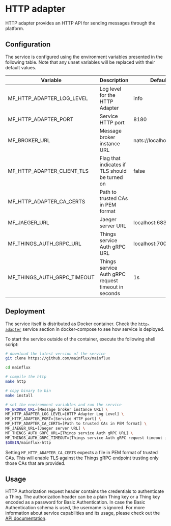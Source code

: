 # HTTP adapter

HTTP adapter provides an HTTP API for sending messages through the platform.

## Configuration

The service is configured using the environment variables presented in the
following table. Note that any unset variables will be replaced with their
default values.

| Variable                    | Description                                                   | Default               |
| --------------------------- | ------------------------------------------------------------- | --------------------- |
| MF_HTTP_ADAPTER_LOG_LEVEL   | Log level for the HTTP Adapter                                | info                  |
| MF_HTTP_ADAPTER_PORT        | Service HTTP port                                             | 8180                  |
| MF_BROKER_URL               | Message broker instance URL                                   | nats://localhost:4222 |
| MF_HTTP_ADAPTER_CLIENT_TLS  | Flag that indicates if TLS should be turned on                | false                 |
| MF_HTTP_ADAPTER_CA_CERTS    | Path to trusted CAs in PEM format                             |                       |
| MF_JAEGER_URL               | Jaeger server URL                                             | localhost:6831        |
| MF_THINGS_AUTH_GRPC_URL     | Things service Auth gRPC URL                                  | localhost:7000        |
| MF_THINGS_AUTH_GRPC_TIMEOUT | Things service Auth gRPC request timeout in seconds           | 1s                    |

## Deployment

The service itself is distributed as Docker container. Check the [`http-adapter`](https://github.com/mainflux/mainflux/blob/master/docker/docker-compose.yml#L245-L262) service section in 
docker-compose to see how service is deployed.

To start the service outside of the container, execute the following shell script:

```bash
# download the latest version of the service
git clone https://github.com/mainflux/mainflux

cd mainflux

# compile the http
make http

# copy binary to bin
make install

# set the environment variables and run the service
MF_BROKER_URL=[Message broker instance URL] \
MF_HTTP_ADAPTER_LOG_LEVEL=[HTTP Adapter Log Level] \
MF_HTTP_ADAPTER_PORT=[Service HTTP port] \
MF_HTTP_ADAPTER_CA_CERTS=[Path to trusted CAs in PEM format] \
MF_JAEGER_URL=[Jaeger server URL] \
MF_THINGS_AUTH_GRPC_URL=[Things service Auth gRPC URL] \
MF_THINGS_AUTH_GRPC_TIMEOUT=[Things service Auth gRPC request timeout in seconds] \
$GOBIN/mainflux-http
```

Setting `MF_HTTP_ADAPTER_CA_CERTS` expects a file in PEM format of trusted CAs. This will enable TLS against the Things gRPC endpoint trusting only those CAs that are provided.

## Usage

HTTP Authorization request header contains the credentials to authenticate a Thing. The authorization header can be a plain Thing key
or a Thing key encoded as a password for Basic Authentication. In case the Basic Authentication schema is used, the username is ignored.
For more information about service capabilities and its usage, please check out
the [API documentation](https://api.mainflux.io/?urls.primaryName=http.yml).

[doc]: https://docs.mainflux.io
